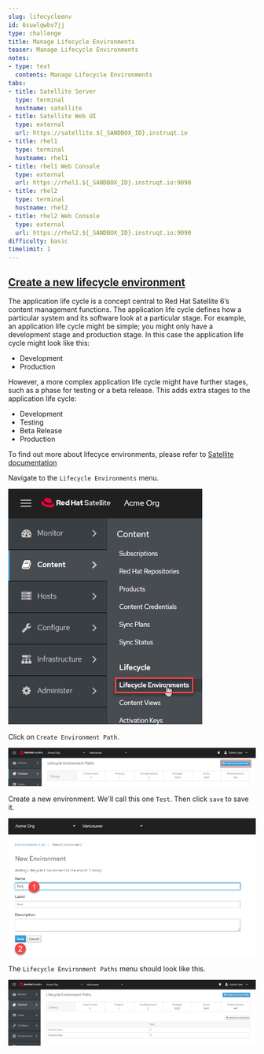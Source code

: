 ```yaml
---
slug: lifecycleenv
id: 6suwlqwbv7jj
type: challenge
title: Manage Lifecycle Environments
teaser: Manage Lifecycle Environments
notes:
- type: text
  contents: Manage Lifecycle Environments
tabs:
- title: Satellite Server
  type: terminal
  hostname: satellite
- title: Satellite Web UI
  type: external
  url: https://satellite.${_SANDBOX_ID}.instruqt.io
- title: rhel1
  type: terminal
  hostname: rhel1
- title: rhel1 Web Console
  type: external
  url: https://rhel1.${_SANDBOX_ID}.instruqt.io:9090
- title: rhel2
  type: terminal
  hostname: rhel2
- title: rhel2 Web Console
  type: external
  url: https://rhel2.${_SANDBOX_ID}.instruqt.io:9090
difficulty: basic
timelimit: 1
---
```


<!-- markdownlint-disable MD033 -->

## <ins>Create a new lifecycle environment</ins>

The application life cycle is a concept central to Red Hat Satellite 6’s content management functions. The application life cycle defines how a particular system and its software look at a particular stage. For example, an application life cycle might be simple; you might only have a development stage and production stage. In this case the application life cycle might look like this:

- Development
- Production

However, a more complex application life cycle might have further stages, such as a phase for testing or a beta release. This adds extra stages to the application life cycle:

- Development
- Testing
- Beta Release
- Production

To find out more about lifecyce environments, please refer to [Satellite documentation](https://access.redhat.com/documentation/en-us/red_hat_satellite/6.11/html/managing_content/creating_an_application_life_cycle_content-management.)

Navigate to the `Lifecycle Environments` menu.

<a href="#1">
 <img alt="An example image" src="../assets/lifecycle-environments.png" />
</a>

<a href="#" class="lightbox" id="1">
 <img alt="An example image" src="../assets/lifecycle-environments.png" />
</a>

Click on `Create Environment Path`.

<a href="#2">
 <img alt="An example image" src="../assets/createenvironment.png" />
</a>

<a href="#" class="lightbox" id="2">
 <img alt="An example image" src="../assets/createenvironment.png" />
</a>

Create a new environment. We'll call this one `Test`. Then click `save` to save it.

<a href="#3">
 <img alt="An example image" src="../assets/newenvironment.png" />
</a>

<a href="#" class="lightbox" id="3">
 <img alt="An example image" src="../assets/newenvironment.png" />
</a>

The `Lifecycle Environment Paths` menu should look like this.

<a href="#4">
 <img alt="An example image" src="../assets/envmenuresult.png" />
</a>

<a href="#" class="lightbox" id="4">
 <img alt="An example image" src="../assets/envmenuresult.png" />
</a>

<style>
.lightbox {
  display: none;
  position: fixed;
  justify-content: center;
  align-items: center;
  z-index: 999;
  top: 0;
  left: 0;
  right: 0;
  bottom: 0;
  padding: 1rem;
  background: rgba(0, 0, 0, 0.8);
}

.lightbox:target {
  display: flex;
}

.lightbox img {
  max-height: 100%;
}
</style>
